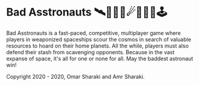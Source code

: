 # Bad Asstronauts 🛰🌌💥🔫☄🚀👨‍🚀🕹️

Bad Asstronauts is a fast-paced, competitive, multiplayer game where players  in weaponized spaceships scour the cosmos in search of valuable resources to hoard on their home planets. All the while, players must also defend their stash from scavenging opponents. Because in the vast expanse of space, it's all for one or none for all.
May the baddest astronaut win!

Copyright 2020 - 2020, Omar Sharaki and Amr Sharaki.
